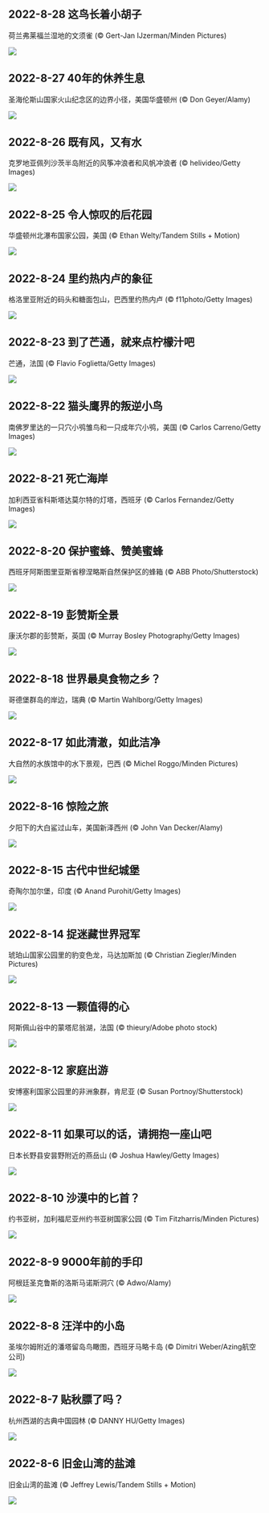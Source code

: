## 2022-8-28 这鸟长着小胡子 

荷兰弗莱福兰湿地的文须雀 (© Gert-Jan IJzerman/Minden Pictures) 

![](https://cn.bing.com//th?id=OHR.BeardedTit_ZH-CN0065279700_1920x1080.jpg&rf=LaDigue_1920x1080.jpg&pid=hp) 

## 2022-8-27 40年的休养生息 

圣海伦斯山国家火山纪念区的边界小径，美国华盛顿州 (© Don Geyer/Alamy) 

![](https://cn.bing.com//th?id=OHR.MSHV_ZH-CN9630204701_1920x1080.jpg&rf=LaDigue_1920x1080.jpg&pid=hp) 

## 2022-8-26 既有风，又有水 

克罗地亚佩列沙茨半岛附近的风筝冲浪者和风帆冲浪者 (© helivideo/Getty Images) 

![](https://cn.bing.com//th?id=OHR.PeljesacWind_ZH-CN9299214248_1920x1080.jpg&rf=LaDigue_1920x1080.jpg&pid=hp) 

## 2022-8-25 令人惊叹的后花园 

华盛顿州北瀑布国家公园，美国 (© Ethan Welty/Tandem Stills + Motion) 

![](https://cn.bing.com//th?id=OHR.CascadesNP_ZH-CN1830542356_1920x1080.jpg&rf=LaDigue_1920x1080.jpg&pid=hp) 

## 2022-8-24 里约热内卢的象征 

格洛里亚附近的码头和糖面包山，巴西里约热内卢 (© f11photo/Getty Images) 

![](https://cn.bing.com//th?id=OHR.MarinaDaGloria_ZH-CN6894795645_1920x1080.jpg&rf=LaDigue_1920x1080.jpg&pid=hp) 

## 2022-8-23 到了芒通，就来点柠檬汁吧 

芒通，法国 (© Flavio Foglietta/Getty Images) 

![](https://cn.bing.com//th?id=OHR.MentonFrance_ZH-CN5849270429_1920x1080.jpg&rf=LaDigue_1920x1080.jpg&pid=hp) 

## 2022-8-22 猫头鹰界的叛逆小鸟 

南佛罗里达的一只穴小鸮雏鸟和一只成年穴小鸮，美国 (© Carlos Carreno/Getty Images) 

![](https://cn.bing.com//th?id=OHR.TenderMoment_ZH-CN5447705408_1920x1080.jpg&rf=LaDigue_1920x1080.jpg&pid=hp) 

## 2022-8-21 死亡海岸 

加利西亚省科斯塔达莫尔特的灯塔，西班牙 (© Carlos Fernandez/Getty Images) 

![](https://cn.bing.com//th?id=OHR.CostadaMorte_ZH-CN5219249535_1920x1080.jpg&rf=LaDigue_1920x1080.jpg&pid=hp) 

## 2022-8-20 保护蜜蜂、赞美蜜蜂 

西班牙阿斯图里亚斯省穆涅略斯自然保护区的蜂箱 (© ABB Photo/Shutterstock) 

![](https://cn.bing.com//th?id=OHR.BearProof_ZH-CN4950171791_1920x1080.jpg&rf=LaDigue_1920x1080.jpg&pid=hp) 

## 2022-8-19 彭赞斯全景 

康沃尔郡的彭赞斯，英国 (© Murray Bosley Photography/Getty Images) 

![](https://cn.bing.com//th?id=OHR.PenzancePool_ZH-CN4493022613_1920x1080.jpg&rf=LaDigue_1920x1080.jpg&pid=hp) 

## 2022-8-18 世界最臭食物之乡？ 

哥德堡群岛的岸边，瑞典 (© Martin Wahlborg/Getty Images) 

![](https://cn.bing.com//th?id=OHR.SourHerring_ZH-CN4136738467_1920x1080.jpg&rf=LaDigue_1920x1080.jpg&pid=hp) 

## 2022-8-17 如此清澈，如此洁净 

大自然的水族馆中的水下景观，巴西 (© Michel Roggo/Minden Pictures) 

![](https://cn.bing.com//th?id=OHR.AquarioNatural_ZH-CN3886634374_1920x1080.jpg&rf=LaDigue_1920x1080.jpg&pid=hp) 

## 2022-8-16 惊险之旅 

夕阳下的大白鲨过山车，美国新泽西州 (© John Van Decker/Alamy) 

![](https://cn.bing.com//th?id=OHR.GreatWhiteRoller_ZH-CN1541809088_1920x1080.jpg&rf=LaDigue_1920x1080.jpg&pid=hp) 

## 2022-8-15 古代中世纪城堡 

奇陶尔加尔堡，印度 (© Anand Purohit/Getty Images) 

![](https://cn.bing.com/th?id=OHR.ChittorgarhFort_ZH-CN2955182965_1920x1080.jpg&rf=LaDigue_1920x1080.jpg) 

## 2022-8-14 捉迷藏世界冠军 

琥珀山国家公园里的豹变色龙，马达加斯加 (© Christian Ziegler/Minden Pictures) 

![](https://cn.bing.com//th?id=OHR.PantherChameleon_ZH-CN2554514270_1920x1080.jpg&rf=LaDigue_1920x1080.jpg&pid=hp) 

## 2022-8-13 一颗值得的心 

阿斯佩山谷中的蒙塔尼翁湖，法国 (© thieury/Adobe photo stock) 

![](https://cn.bing.com//th?id=OHR.LacMontagnon_ZH-CN8301464080_1920x1080.jpg&rf=LaDigue_1920x1080.jpg&pid=hp) 

## 2022-8-12 家庭出游 

安博塞利国家公园里的非洲象群，肯尼亚 (© Susan Portnoy/Shutterstock) 

![](https://cn.bing.com//th?id=OHR.AmboseliElephants_ZH-CN2078609290_1920x1080.jpg&rf=LaDigue_1920x1080.jpg&pid=hp) 

## 2022-8-11 如果可以的话，请拥抱一座山吧 

日本长野县安昙野附近的燕岳山 (© Joshua Hawley/Getty Images) 

![](https://cn.bing.com//th?id=OHR.MtTsubakuro_ZH-CN0305525340_1920x1080.jpg&rf=LaDigue_1920x1080.jpg&pid=hp) 

## 2022-8-10 沙漠中的匕首？ 

约书亚树，加利福尼亚州约书亚树国家公园 (© Tim Fitzharris/Minden Pictures) 

![](https://cn.bing.com//th?id=OHR.AnniversaryJTNP_ZH-CN9974030692_1920x1080.jpg&rf=LaDigue_1920x1080.jpg&pid=hp) 

## 2022-8-9 9000年前的手印 

阿根廷圣克鲁斯的洛斯马诺斯洞穴 (© Adwo/Alamy) 

![](https://cn.bing.com//th?id=OHR.CuevaManos_ZH-CN8900667928_1920x1080.jpg&rf=LaDigue_1920x1080.jpg&pid=hp) 

## 2022-8-8 汪洋中的小岛 

圣埃尔姆附近的潘塔留岛鸟瞰图，西班牙马略卡岛 (© Dimitri Weber/Azing航空公司) 

![](https://cn.bing.com//th?id=OHR.EsPantaleu_ZH-CN8612029580_1920x1080.jpg&rf=LaDigue_1920x1080.jpg&pid=hp) 

## 2022-8-7 贴秋膘了吗？ 

杭州西湖的古典中国园林 (© DANNY HU/Getty Images) 

![](https://cn.bing.com//th?id=OHR.theBeginningofAutumn2022_ZH-CN9413449297_1920x1080.jpg&rf=LaDigue_1920x1080.jpg&pid=hp) 

## 2022-8-6 旧金山湾的盐滩 

旧金山湾的盐滩 (© Jeffrey Lewis/Tandem Stills + Motion) 

![](https://cn.bing.com//th?id=OHR.SFSaltFlats_ZH-CN7261637239_1920x1080.jpg&rf=LaDigue_1920x1080.jpg&pid=hp) 

